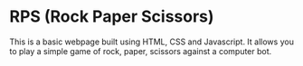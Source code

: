 # RPS (Rock Paper Scissors)
This is a basic webpage built using HTML, CSS and Javascript.
It allows you to play a simple game of rock, paper, scissors against a computer bot.

